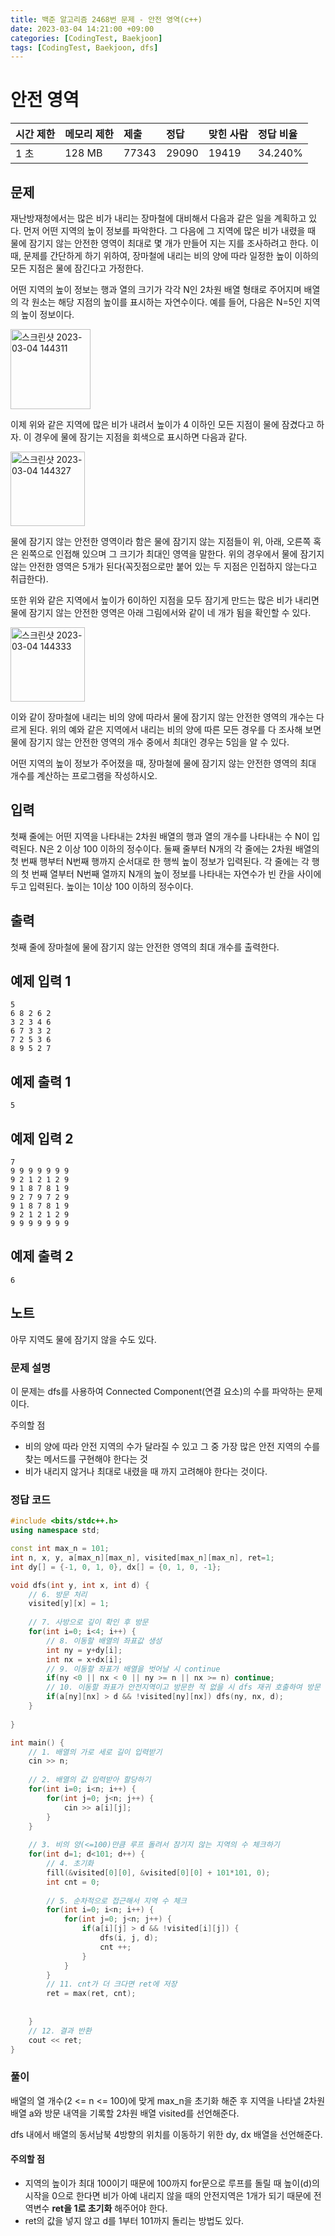 ```yaml
---
title: 백준 알고리즘 2468번 문제 - 안전 영역(c++)
date: 2023-03-04 14:21:00 +09:00
categories: [CodingTest, Baekjoon]
tags: [CodingTest, Baekjoon, dfs]
---
```






# 안전 영역

| 시간 제한 | 메모리 제한 | 제출  | 정답  | 맞힌 사람 | 정답 비율 |
| :-------- | :---------- | :---- | :---- | :-------- | :-------- |
| 1 초      | 128 MB      | 77343 | 29090 | 19419     | 34.240%   |



## 문제

재난방재청에서는 많은 비가 내리는 장마철에 대비해서 다음과 같은 일을 계획하고 있다. 먼저 어떤 지역의 높이 정보를 파악한다. 그 다음에 그 지역에 많은 비가 내렸을 때 물에 잠기지 않는 안전한 영역이 최대로 몇 개가 만들어 지는 지를 조사하려고 한다. 이때, 문제를 간단하게 하기 위하여, 장마철에 내리는 비의 양에 따라 일정한 높이 이하의 모든 지점은 물에 잠긴다고 가정한다.

어떤 지역의 높이 정보는 행과 열의 크기가 각각 N인 2차원 배열 형태로 주어지며 배열의 각 원소는 해당 지점의 높이를 표시하는 자연수이다. 예를 들어, 다음은 N=5인 지역의 높이 정보이다.

<img width="128" alt="스크린샷 2023-03-04 144311" src="https://user-images.githubusercontent.com/101784680/222878359-9faa5be2-0431-4821-8fc3-0dea991423fe.png">


이제 위와 같은 지역에 많은 비가 내려서 높이가 4 이하인 모든 지점이 물에 잠겼다고 하자. 이 경우에 물에 잠기는 지점을 회색으로 표시하면 다음과 같다. 

<img width="119" alt="스크린샷 2023-03-04 144327" src="https://user-images.githubusercontent.com/101784680/222878365-f14a15ae-33f3-42cb-8515-35d440266511.png">


물에 잠기지 않는 안전한 영역이라 함은 물에 잠기지 않는 지점들이 위, 아래, 오른쪽 혹은 왼쪽으로 인접해 있으며 그 크기가 최대인 영역을 말한다. 위의 경우에서 물에 잠기지 않는 안전한 영역은 5개가 된다(꼭짓점으로만 붙어 있는 두 지점은 인접하지 않는다고 취급한다). 

또한 위와 같은 지역에서 높이가 6이하인 지점을 모두 잠기게 만드는 많은 비가 내리면 물에 잠기지 않는 안전한 영역은 아래 그림에서와 같이 네 개가 됨을 확인할 수 있다. 

<img width="119" alt="스크린샷 2023-03-04 144333" src="https://user-images.githubusercontent.com/101784680/222878370-e64a99e5-138f-4665-9c24-5a1714b09a1e.png">


이와 같이 장마철에 내리는 비의 양에 따라서 물에 잠기지 않는 안전한 영역의 개수는 다르게 된다. 위의 예와 같은 지역에서 내리는 비의 양에 따른 모든 경우를 다 조사해 보면 물에 잠기지 않는 안전한 영역의 개수 중에서 최대인 경우는 5임을 알 수 있다. 

어떤 지역의 높이 정보가 주어졌을 때, 장마철에 물에 잠기지 않는 안전한 영역의 최대 개수를 계산하는 프로그램을 작성하시오. 



## 입력

첫째 줄에는 어떤 지역을 나타내는 2차원 배열의 행과 열의 개수를 나타내는 수 N이 입력된다. N은 2 이상 100 이하의 정수이다. 둘째 줄부터 N개의 각 줄에는 2차원 배열의 첫 번째 행부터 N번째 행까지 순서대로 한 행씩 높이 정보가 입력된다. 각 줄에는 각 행의 첫 번째 열부터 N번째 열까지 N개의 높이 정보를 나타내는 자연수가 빈 칸을 사이에 두고 입력된다. 높이는 1이상 100 이하의 정수이다.



## 출력

첫째 줄에 장마철에 물에 잠기지 않는 안전한 영역의 최대 개수를 출력한다.



## 예제 입력 1

```
5
6 8 2 6 2
3 2 3 4 6
6 7 3 3 2
7 2 5 3 6
8 9 5 2 7
```

## 예제 출력 1

```
5
```



## 예제 입력 2

```
7
9 9 9 9 9 9 9
9 2 1 2 1 2 9
9 1 8 7 8 1 9
9 2 7 9 7 2 9
9 1 8 7 8 1 9
9 2 1 2 1 2 9
9 9 9 9 9 9 9
```

## 예제 출력 2 

```
6
```



## 노트

아무 지역도 물에 잠기지 않을 수도 있다.



### 문제 설명

이 문제는 dfs를 사용하여 Connected Component(연결 요소)의 수를 파악하는 문제이다. 



주의할 점

- 비의 양에 따라 안전 지역의 수가 달라질 수 있고 그 중 가장 많은 안전 지역의 수를 찾는 메서드를 구현해야 한다는 것
- 비가 내리지 않거나 최대로 내렸을 때 까지 고려해야 한다는 것이다.



### 정답 코드

```c++
#include <bits/stdc++.h>
using namespace std;

const int max_n = 101;
int n, x, y, a[max_n][max_n], visited[max_n][max_n], ret=1;
int dy[] = {-1, 0, 1, 0}, dx[] = {0, 1, 0, -1};

void dfs(int y, int x, int d) {
    // 6. 방문 처리
    visited[y][x] = 1;
    
    // 7. 사방으로 깊이 확인 후 방문
    for(int i=0; i<4; i++) {
        // 8. 이동할 배열의 좌표값 생성
        int ny = y+dy[i];
        int nx = x+dx[i];
        // 9. 이동할 좌표가 배열을 벗어날 시 continue
        if(ny <0 || nx < 0 || ny >= n || nx >= n) continue;
        // 10. 이동할 좌표가 안전지역이고 방문한 적 없을 시 dfs 재귀 호출하여 방문
        if(a[ny][nx] > d && !visited[ny][nx]) dfs(ny, nx, d);
    }
    
}

int main() {
    // 1. 배열의 가로 세로 길이 입력받기
    cin >> n;
    
    // 2. 배열의 값 입력받아 할당하기
    for(int i=0; i<n; i++) {
        for(int j=0; j<n; j++) {
            cin >> a[i][j];
        }
    }
    
    // 3. 비의 양(<=100)만큼 루프 돌려서 잠기지 않는 지역의 수 체크하기
    for(int d=1; d<101; d++) {
        // 4. 초기화
        fill(&visited[0][0], &visited[0][0] + 101*101, 0);
        int cnt = 0;
        
        // 5. 순차적으로 접근해서 지역 수 체크
        for(int i=0; i<n; i++) {
            for(int j=0; j<n; j++) {
                if(a[i][j] > d && !visited[i][j]) {
                    dfs(i, j, d);
                    cnt ++;
                }
            }
        }
        // 11. cnt가 더 크다면 ret에 저장
        ret = max(ret, cnt);
        
        
    }
    // 12. 결과 반환
    cout << ret;
}
```



 ### 풀이

배열의 열 개수(2 <= n <= 100)에 맞게 max_n을 초기화 해준 후 지역을 나타낼 2차원 배열 a와 방문 내역을 기록할 2차원 배열 visited를 선언해준다.

dfs 내에서 배열의 동서남북 4방향의 위치를 이동하기 위한 dy, dx 배열을 선언해준다. 



#### 주의할 점

- 지역의 높이가 최대 100이기 때문에 100까지 for문으로 루프를 돌릴 때 높이(d)의 시작을 0으로 한다면 비가 아예 내리지 않을 때의 안전지역은 1개가 되기 때문에 전역변수 **ret을 1로 초기화** 해주어야 한다.
- ret의 값을 넣지 않고 d를 1부터 101까지 돌리는 방법도 있다.



